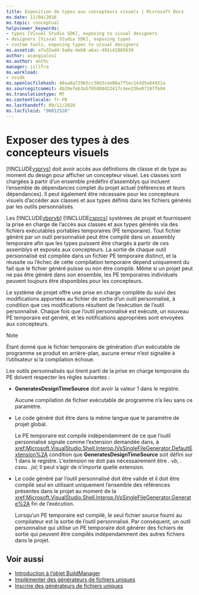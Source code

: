 ```yaml
---
title: Exposition de types aux concepteurs visuels | Microsoft Docs
ms.date: 11/04/2016
ms.topic: conceptual
helpviewer_keywords:
- types [Visual Studio SDK], exposing to visual designers
- designers [Visual Studio SDK], exposing types
- custom tools, exposing types to visual designers
ms.assetid: a7a32ad4-3a0a-4eb8-a6ac-491c42885639
author: acangialosi
ms.author: anthc
manager: jillfra
ms.workload:
- vssdk
ms.openlocfilehash: 48aa8a729b5cc38d3cee08a7f5ec143d5e84931a
ms.sourcegitcommit: 4b29efeb3a5f05888422417c4ee236e07197fb94
ms.translationtype: MT
ms.contentlocale: fr-FR
ms.lasthandoff: 09/11/2020
ms.locfileid: "90012528"
---
```

# <a name="expose-types-to-visual-designers"></a>Exposer des types à des concepteurs visuels
[!INCLUDE[vsprvs](../../code-quality/includes/vsprvs_md.md)] doit avoir accès aux définitions de classe et de type au moment du design pour afficher un concepteur visuel. Les classes sont chargées à partir d’un ensemble prédéfini d’assemblys qui incluent l’ensemble de dépendances complet du projet actuel (références et leurs dépendances). Il peut également être nécessaire pour les concepteurs visuels d’accéder aux classes et aux types définis dans les fichiers générés par les outils personnalisés.

 Les [!INCLUDE[vbprvb](../../code-quality/includes/vbprvb_md.md)] [!INCLUDE[csprcs](../../data-tools/includes/csprcs_md.md)] systèmes de projet et fournissent la prise en charge de l’accès aux classes et aux types générés via des fichiers exécutables portables temporaires (PE temporaire). Tout fichier généré par un outil personnalisé peut être compilé dans un assembly temporaire afin que les types puissent être chargés à partir de ces assemblys et exposés aux concepteurs. La sortie de chaque outil personnalisé est compilée dans un fichier PE temporaire distinct, et la réussite ou l’échec de cette compilation temporaire dépend uniquement du fait que le fichier généré puisse ou non être compilé. Même si un projet peut ne pas être généré dans son ensemble, les PE temporaires individuels peuvent toujours être disponibles pour les concepteurs.

 Le système de projet offre une prise en charge complète du suivi des modifications apportées au fichier de sortie d’un outil personnalisé, à condition que ces modifications résultent de l’exécution de l’outil personnalisé. Chaque fois que l’outil personnalisé est exécuté, un nouveau PE temporaire est généré, et les notifications appropriées sont envoyées aux concepteurs.

> [!NOTE]
> Étant donné que le fichier temporaire de génération d’un exécutable de programme se produit en arrière-plan, aucune erreur n’est signalée à l’utilisateur si la compilation échoue.

 Les outils personnalisés qui tirent parti de la prise en charge temporaire du PE doivent respecter les règles suivantes :

- **GeneratesDesignTimeSource** doit avoir la valeur 1 dans le registre.

     Aucune compilation de fichier exécutable de programme n’a lieu sans ce paramètre.

- Le code généré doit être dans la même langue que le paramètre de projet global.

     Le PE temporaire est compilé indépendamment de ce que l’outil personnalisé signale comme l’extension demandée dans, à <xref:Microsoft.VisualStudio.Shell.Interop.IVsSingleFileGenerator.DefaultExtension%2A> condition que **GeneratesDesignTimeSource** soit défini sur 1 dans le registre. L’extension ne doit pas nécessairement être *. vb*, *. cs*ou *. jsl*; Il peut s’agir de n’importe quelle extension.

- Le code généré par l’outil personnalisé doit être valide et il doit être compilé seul en utilisant uniquement l’ensemble des références présentes dans le projet au moment de la <xref:Microsoft.VisualStudio.Shell.Interop.IVsSingleFileGenerator.Generate%2A> fin de l’exécution.

     Lorsqu’un PE temporaire est compilé, le seul fichier source fourni au compilateur est la sortie de l’outil personnalisé. Par conséquent, un outil personnalisé qui utilise un PE temporaire doit générer des fichiers de sortie qui peuvent être compilés indépendamment des autres fichiers dans le projet.

## <a name="see-also"></a>Voir aussi
- [Introduction à l’objet BuildManager](/previous-versions/8f9kffa8(v=vs.140))
- [Implémenter des générateurs de fichiers uniques](../../extensibility/internals/implementing-single-file-generators.md)
- [Inscrire des générateurs de fichiers uniques](../../extensibility/internals/registering-single-file-generators.md)